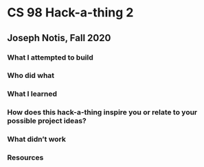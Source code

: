 # CS 98 Hack-a-thing 2
## Joseph Notis, Fall 2020

### What I attempted to build

### Who did what

### What I learned

### How does this hack-a-thing inspire you or relate to your possible project ideas?

### What didn’t work

### Resources

